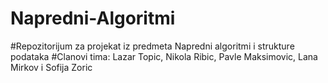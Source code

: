 # Napredni-Algoritmi
#Repozitorijum za projekat iz predmeta Napredni algoritmi i strukture podataka
#Clanovi tima: Lazar Topic, Nikola Ribic, Pavle Maksimovic, Lana Mirkov i Sofija Zoric
